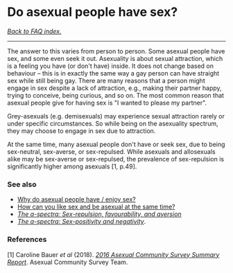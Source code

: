 # Do asexual people have sex?

[*Back to FAQ index.*](https://github.com/MissTeapot/LGBT-Wikis/blob/main/github_wiki/asexuality/faq.md)

---

The answer to this varies from person to person. Some asexual people have sex, and some even seek it out. Asexuality is about sexual attraction, which is a feeling you have (or don't have) inside. It does not change based on behaviour – this is in exactly the same way a gay person can have straight sex while still being gay. There are many reasons that a person might engage in sex despite a lack of attraction, e.g., making their partner happy, trying to conceive, being curious, and so on. The most common reason that asexual people give for having sex is "I wanted to please my partner".

Grey-asexuals (e.g. demisexuals) may experience sexual attraction rarely or under specific circumstances. So while being on the asexuality spectrum, they may choose to engage in sex due to attraction.

At the same time, many asexual people don't have or seek sex, due to being sex-neutral, sex-averse, or sex-repulsed. While asexuals and allosexuals alike may be sex-averse or sex-repulsed, the prevalence of sex-repulsion is significantly higher among asexuals [1, p.49].

### See also

* [Why do asexual people have / enjoy sex?](https://github.com/MissTeapot/LGBT-Wikis/blob/main/github_wiki/asexuality/faq/why_do_asexuals_have_sex.md)
* [How can you like sex and be asexual at the same time?](https://github.com/MissTeapot/LGBT-Wikis/blob/main/github_wiki/asexuality/faq/how_can_aces_like_sex.md)
* [*The a-spectra: Sex-repulsion, favourability, and aversion*](https://github.com/MissTeapot/LGBT-Wikis/blob/main/github_wiki/asexuality/the_spectra#wiki_sex-repulsion.2C_favourability.2C_and_aversion.md)
* [*The a-spectra: Sex-positivity and negativity*](https://github.com/MissTeapot/LGBT-Wikis/blob/main/github_wiki/asexuality/the_spectra#wiki_sex-positivity_and_negativity.md).

### References

[1] Caroline Bauer *et al* (2018). [*2016 Asexual Community Survey Summary Report*](https://asexualcensus.files.wordpress.com/2018/11/2016_ace_community_survey_report.pdf). Asexual Community Survey Team.